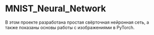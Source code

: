 # MNIST_Neural_Network
В этом проекте разработана простая свёрточная нейронная сеть, а также показаны основы работы с изображениями в PyTorch.
